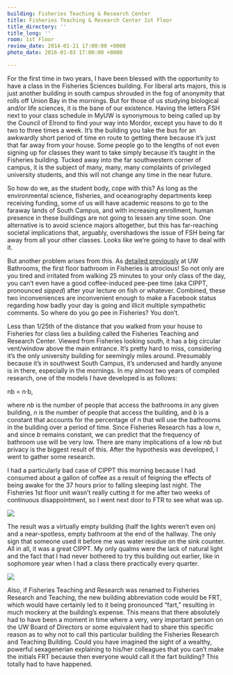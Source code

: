 ```yaml
---
building: Fisheries Teaching & Research Center
title: Fisheries Teaching & Research Center 1st Floor
title_directory: ''
title_long: ''
room: 1st Floor
review_date: 2014-01-21 17:00:00 +0000
photo_date: 2016-01-03 17:00:00 +0000

---
```

For the first time in two years, I have been blessed with the opportunity to have a class in the Fisheries Sciences building. For liberal arts majors, this is just another building in south campus shrouded in the fog of anonymity that rolls off Union Bay in the mornings. But for those of us studying biological and/or life sciences, it is the bane of our existence. Having the letters FSH next to your class schedule in MyUW is synonymous to being called up by the Council of Elrond to find your way into Mordor, except you have to do it two to three times a week. It’s the building you take the bus for an awkwardly short period of time en route to getting there because it’s just that far away from your house. Some people go to the lengths of not even signing up for classes they want to take simply because it’s taught in the Fisheries building. Tucked away into the far southwestern corner of campus, it is the subject of many, many, many complaints of privileged university students, and this will not change any time in the near future.

So how do we, as the student body, cope with this? As long as the environmental science, fisheries, and oceanography departments keep receiving funding, some of us will have academic reasons to go to the faraway lands of South Campus, and with increasing enrollment, human presence in these buildings are not going to lessen any time soon. One alternative is to avoid science majors altogether, but this has far-reaching societal implications that, arguably, overshadows the issue of FSH being far away from all your other classes. Looks like we’re going to have to deal with it.

But another problem arises from this. As [detailed previously](https://uwbathrooms.wordpress.com/2012/04/27/second-post-ab-in-the-palouse-and-fishery-sciences/) at UW Bathrooms, the first floor bathroom in Fisheries is atrocious! So not only are you tired and irritated from walking 25 minutes to your only class of the day, you can’t even have a good coffee-induced pee-pee time (aka CIPPT, pronounced _sipped_) after your lecture on fish or whatever. Combined, these two inconveniences are inconvenient enough to make a Facebook status regarding how badly your day is going and illicit multiple sympathetic comments. So where do you go pee in Fisheries? You don’t.

Less than 1/25th of the distance that you walked from your house to Fisheries for class lies a building called the Fisheries Teaching and Research Center. Viewed from Fisheries looking south, it has a big circular vent/window above the main entrance. It’s pretty hard to miss, considering it’s the only university building for seemingly miles around. Presumably because it’s in southwest South Campus, it’s underused and hardly anyone is in there, especially in the mornings. In my almost two years of compiled research, one of the models I have developed is as follows:

<span class="tc">nb = n·b,</span>

where _nb_ is the number of people that access the bathrooms in any given building, _n_ is the number of people that access the building, and _b_ is a constant that accounts for the percentage of _n_ that will use the bathrooms in the building over a period of time. Since Fisheries Research has a low _n_, and since _b_ remains constant, we can predict that the frequency of bathroom use will be very low. There are many implications of a low _nb_ but privacy is the biggest result of this. After the hypothesis was developed, I went to gather some research.

I had a particularly bad case of CIPPT this morning because I had consumed about a gallon of coffee as a result of feigning the effects of being awake for the 37 hours prior to falling sleeping last night. The Fisheries 1st floor unit wasn’t really cutting it for me after two weeks of continuous disappointment, so I went next door to FTR to see what was up. 

<img src="/uw_bathrooms/uploads/ftrc_sink.jpg" data-lity />

The result was a virtually empty building (half the lights weren’t even on) and a near-spotless, empty bathroom at the end of the hallway. The only sign that someone used it before me was water residue on the sink counter. All in all, it was a great CIPPT. My only qualms were the lack of natural light and the fact that I had never bothered to try this building out earlier, like in sophomore year when I had a class there practically every quarter.

<img src="/uw_bathrooms/uploads/ftrc_toilet.jpg" data-lity />

Also, if Fisheries Teaching and Research was renamed to Fisheries Research and Teaching, the new building abbreviation code would be FRT, which would have certainly led to it being pronounced “fart,” resulting in much mockery at the building’s expense. This means that there absolutely had to have been a moment in time where a very, very important person on the UW Board of Directors or some equivalent had to share this specific reason as to why not to call this particular building the Fisheries Research and Teaching Building. Could you have imagined the sight of a wealthy, powerful sexagenerian explaining to his/her colleagues that you can’t make the initials FRT because then everyone would call it the fart building? This totally had to have happened.
